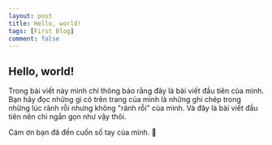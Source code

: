 ```yaml
---
layout: post
title: Hello, world!
tags: [First Blog]
comment: false
---
```


## Hello, world!
Trong bài viết này mình chỉ thông báo rằng đăy là bài viết đầu tiên của mình. Bạn hãy đọc những gì có trên trang của mình là những ghi chép trong những lúc rãnh rỗi nhưng không "rãnh rỗi" của mình. Và đây là bài viết đầu tiên nên chỉ ngắn gọn như vậy thôi.

Cám ơn bạn đã đến cuốn sổ tay của mình. :purple_heart:
